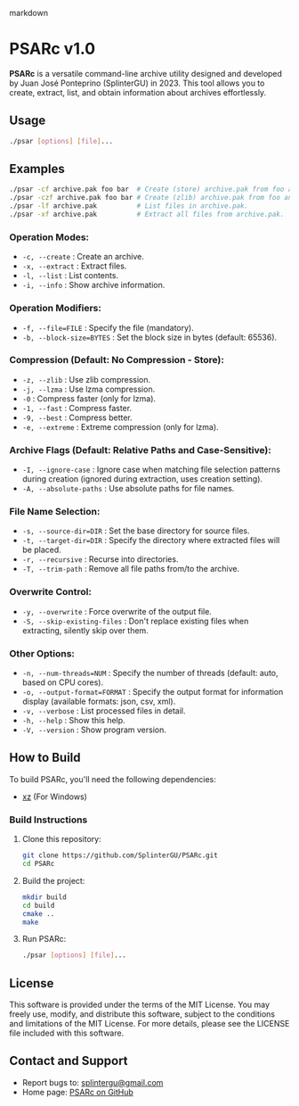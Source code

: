 markdown
# PSARc v1.0

**PSARc** is a versatile command-line archive utility designed and developed by Juan José Ponteprino (SplinterGU) in 2023. This tool allows you to create, extract, list, and obtain information about archives effortlessly.

## Usage

```sh
./psar [options] [file]...
```

## Examples

```sh
./psar -cf archive.pak foo bar  # Create (store) archive.pak from foo and bar.
./psar -czf archive.pak foo bar # Create (zlib) archive.pak from foo and bar.
./psar -lf archive.pak          # List files in archive.pak.
./psar -xf archive.pak          # Extract all files from archive.pak.
```

### Operation Modes:

- `-c, --create` : Create an archive.
- `-x, --extract` : Extract files.
- `-l, --list` : List contents.
- `-i, --info` : Show archive information.

### Operation Modifiers:

- `-f, --file=FILE` : Specify the file (mandatory).
- `-b, --block-size=BYTES` : Set the block size in bytes (default: 65536).

### Compression (Default: No Compression - Store):

- `-z, --zlib` : Use zlib compression.
- `-j, --lzma` : Use lzma compression.
- `-0` : Compress faster (only for lzma).
- `-1, --fast` : Compress faster.
- `-9, --best` : Compress better.
- `-e, --extreme` : Extreme compression (only for lzma).

### Archive Flags (Default: Relative Paths and Case-Sensitive):

- `-I, --ignore-case` : Ignore case when matching file selection patterns during creation (ignored during extraction, uses creation setting).
- `-A, --absolute-paths` : Use absolute paths for file names.

### File Name Selection:

- `-s, --source-dir=DIR` : Set the base directory for source files.
- `-t, --target-dir=DIR` : Specify the directory where extracted files will be placed.
- `-r, --recursive` : Recurse into directories.
- `-T, --trim-path` : Remove all file paths from/to the archive.

### Overwrite Control:

- `-y, --overwrite` : Force overwrite of the output file.
- `-S, --skip-existing-files` : Don't replace existing files when extracting, silently skip over them.

### Other Options:

- `-n, --num-threads=NUM` : Specify the number of threads (default: auto, based on CPU cores).
- `-o, --output-format=FORMAT` : Specify the output format for information display (available formats: json, csv, xml).
- `-v, --verbose` : List processed files in detail.
- `-h, --help` : Show this help.
- `-V, --version` : Show program version.

## How to Build

To build PSARc, you'll need the following dependencies:

- [xz](https://github.com/tukaani-project/xz) (For Windows)

### Build Instructions

1. Clone this repository:

   ```sh
   git clone https://github.com/SplinterGU/PSARc.git
   cd PSARc
   ```

2. Build the project:

   ```sh
   mkdir build
   cd build
   cmake ..
   make
   ```

3. Run PSARc:

   ```sh
   ./psar [options] [file]...
   ```

## License

This software is provided under the terms of the MIT License. You may freely use, modify, and distribute this software, subject to the conditions and limitations of the MIT License. For more details, please see the LICENSE file included with this software.

## Contact and Support

- Report bugs to: splintergu@gmail.com
- Home page: [PSARc on GitHub](https://github.com/SplinterGU/PSARc)
